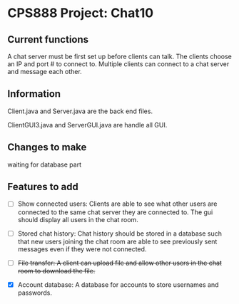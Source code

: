 # CPS888 Project: Chat10

## Current functions

A chat server must be first set up before clients can talk. The clients choose an IP and port # to connect to. Multiple clients can connect to a chat server and message each other.

## Information

Client.java and Server.java are the back end files.

ClientGUI3.java and ServerGUI.java are handle all GUI.

## Changes to make

waiting for database part

## Features to add

- [ ] Show connected users: Clients are able to see what other users are connected to the same chat server they are connected to. The gui should display all users in the chat room.

- [ ] Stored chat history: Chat history should be stored in a database such that new users joining the chat room are able to see previously sent messages even if they were not connected.

- [ ] ~~File transfer: A client can upload file and allow other users in the chat room to download the file.~~

- [x] Account database: A database for accounts to store usernames and passwords.
